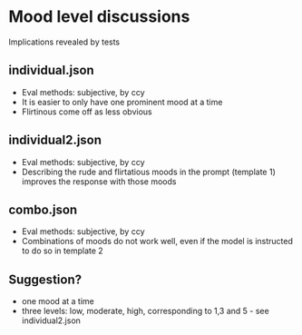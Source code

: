 # Mood level discussions
Implications revealed by tests

## individual.json
- Eval methods: subjective, by ccy
- It is easier to only have one prominent mood at a time 
- Flirtinous come off as less obvious

## individual2.json
- Eval methods: subjective, by ccy
- Describing the rude and flirtatious moods in the prompt (template 1) improves the response with those moods

## combo.json
-  Eval methods: subjective, by ccy
-  Combinations of moods do not work well, even if the model is instructed to do so in template 2

## Suggestion? 
- one mood at a time 
- three levels: low, moderate, high, corresponding to 1,3 and 5 - see individual2.json
